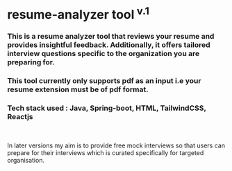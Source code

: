 <h1>resume-analyzer tool<sup> v.1</sup></h1>

<h3>This is a resume analyzer tool that reviews your resume and provides insightful feedback. Additionally, it offers tailored interview questions specific to the organization you are preparing for.</h3>
<h3>This tool currently only supports pdf as an input i.e your resume extension must be of pdf format.</h3>
<h3>Tech stack used : Java, Spring-boot, HTML, TailwindCSS, Reactjs</h3>
<br>
<p>In later versions my aim is to provide free mock interviews so that users can prepare for their interviews which is curated specifically for targeted organisation.</p>
